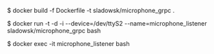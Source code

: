 $ docker build -f Dockerfile -t sladowsk/microphone_grpc .

$ docker run -t -d -i --device=/dev/ttyS2 --name=microphone_listener sladowsk/microphone_grpc bash



$ docker exec -it microphone_listener bash
